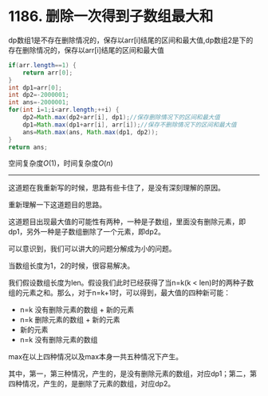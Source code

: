 # 1186. 删除一次得到子数组最大和

dp数组1是不存在删除情况的，保存以arr[i]结尾的区间和最大值,dp数组2是下的存在删除情况的，保存以arr[i]结尾的区间和最大值

```java
if(arr.length==1) {
    return arr[0];
}
int dp1=arr[0];
int dp2=-2000001;
int ans=-2000001;
for(int i=1;i<arr.length;++i) {
    dp2=Math.max(dp2+arr[i], dp1);//保存删除情况下的区间和最大值
    dp1=Math.max(dp1+arr[i], arr[i]);//保存不删除情况下的区间和最大值
    ans=Math.max(ans, Math.max(dp1, dp2));
}
return ans;
```

空间复杂度$O(1)$，时间复杂度$O(n)$

---

这道题在我重新写的时候，思路有些卡住了，是没有深刻理解的原因。

重新理解一下这道题目的思路。

这道题目出现最大值的可能性有两种，一种是子数组，里面没有删除元素，即dp1，另外一种是子数组删除了一个元素，即dp2。

可以意识到，我们可以讲大的问题分解成为小的问题。

当数组长度为1，2的时候，很容易解决。

我们假设数组长度为len。假设我们此时已经获得了当n=k(k < len)时的两种子数组的元素之和。那么，对于n=k+1时，可以得到，最大值的四种新可能：

- n=k 没有删除元素的数组 + 新的元素
- n=k 删除元素的数组 + 新的元素
- 新的元素
- n=k 没有删除元素的数组

max在以上四种情况以及max本身一共五种情况下产生。

其中，第一，第三种情况，产生的，是没有删除元素的数组，对应dp1；第二，第四种情况，产生的，是删除了元素的数组，对应dp2。

